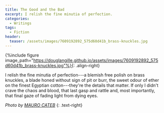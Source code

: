 ```yaml
---
title: The Good and the Bad
excerpt: I relish the fine minutia of perfection.
categories:
  - Writings
tags:
  - Fiction
header:
  teaser: /assets/images/7609192892_575d60d41b_brass-knuckles.jpg
---
```

{%include figure image_path="https://douglangille.github.io/assets/images/7609192892_575d60d41b_brass-knuckles.jpg"%}{: .align-right}

I relish the fine minutia of perfection---a blemish free polish on brass knuckles, a blade honed without sign of pit or burr, the sweet odour of ether on the finest Egyptian cotton---they're the details that matter. If only I didn't crave the chaos and blood, that last gasp and rattle and, most importantly, that final gaze of fading light from dying eyes.

*Photo by [MAURO CATEB](http://www.flickr.com/photos/69102917@N06/7609192892)*
{: .text-right}



